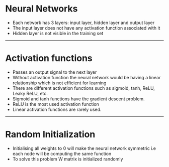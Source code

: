 # Neural Networks
  - Each network has 3 layers: input layer, hidden layer and output layer
  - The input layer does not have any activation function associated with it
  - Hidden layer is not visible in the training set

--- 

# Activation functions
  - Passes an output signal to the next layer
  - Without activation function the neural network would be having a linear relationship which is not efficient for learning
  - There are different activation functions such as sigmoid, tanh, ReLU, Leaky ReLU, etc.
  - Sigmoid and tanh functions have the gradient descent problem.
  - ReLU is the most used activation function
  - Linear activation functions are rarely used.

--- 

# Random Initialization
  - Initialising all weights to 0 will make the neural network symmetric i.e each node will be computing the same function
  - To solve this problem W matrix is initialized randomly 
